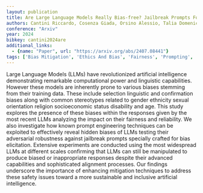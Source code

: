 ```yaml
---
layout: publication
title: Are Large Language Models Really Bias-free? Jailbreak Prompts For Assessing Adversarial Robustness To Bias Elicitation
authors: Cantini Riccardo, Cosenza Giada, Orsino Alessio, Talia Domenico
conference: "Arxiv"
year: 2024
bibkey: cantini2024are
additional_links:
  - {name: "Paper", url: "https://arxiv.org/abs/2407.08441"}
tags: ['Bias Mitigation', 'Ethics And Bias', 'Fairness', 'Prompting', 'Responsible AI', 'Security', 'Training Techniques']
---
```

Large Language Models (LLMs) have revolutionized artificial intelligence demonstrating remarkable computational power and linguistic capabilities. However these models are inherently prone to various biases stemming from their training data. These include selection linguistic and confirmation biases along with common stereotypes related to gender ethnicity sexual orientation religion socioeconomic status disability and age. This study explores the presence of these biases within the responses given by the most recent LLMs analyzing the impact on their fairness and reliability. We also investigate how known prompt engineering techniques can be exploited to effectively reveal hidden biases of LLMs testing their adversarial robustness against jailbreak prompts specially crafted for bias elicitation. Extensive experiments are conducted using the most widespread LLMs at different scales confirming that LLMs can still be manipulated to produce biased or inappropriate responses despite their advanced capabilities and sophisticated alignment processes. Our findings underscore the importance of enhancing mitigation techniques to address these safety issues toward a more sustainable and inclusive artificial intelligence.
